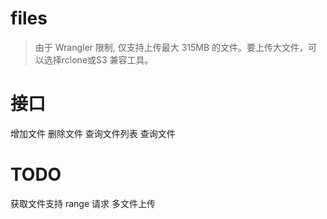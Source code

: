 # files

> 由于 Wrangler 限制, 仅支持上传最大 315MB 的文件。要上传大文件，可以选择rclone或S3 兼容工具。

# 接口

增加文件
删除文件
查询文件列表
查询文件

# TODO

获取文件支持 range 请求
多文件上传